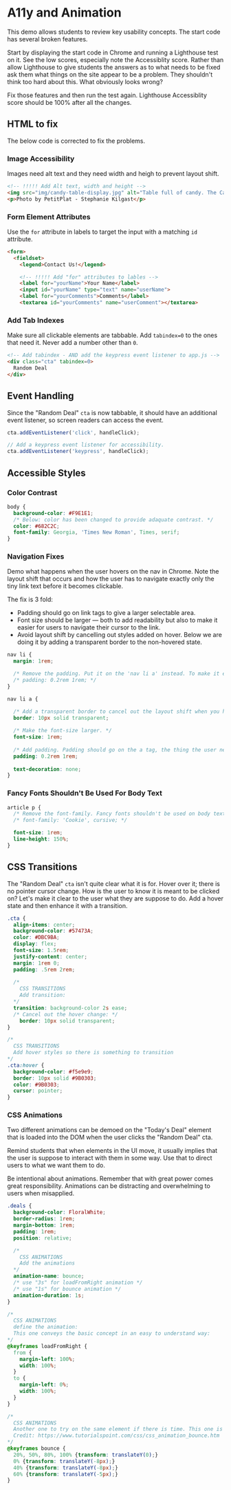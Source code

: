 # A11y and Animation

This demo allows students to review key usability concepts. The start code has several broken features.

Start by displaying the start code in Chrome and running a Lighthouse test on it. See the low scores, especially note the Accessiblity score. Rather than allow Lighthouse to give students the answers as to what needs to be fixed ask them what things on the site appear to be a problem. They shouldn't think too hard about this. What obviously looks wrong?

Fix those features and then run the test again. Lighthouse Accessiblity score should be 100% after all the changes.

## HTML to fix

The below code is corrected to fix the problems.

### Image Accessibility

Images need alt text and they need width and heigh to prevent layout shift.

```html
<!-- !!!!! Add Alt text, width and height -->
<img src="img/candy-table-display.jpg" alt="Table full of candy. The Candy Shop is your one stop shop for all your candy desires" width=550 height=309>
<p>Photo by PetitPlat - Stephanie Kilgast</p>
```

### Form Element Attributes

Use the `for` attribute in labels to target the input with a matching `id` attribute.

```html
<form>
  <fieldset>
    <legend>Contact Us!</legend>

    <!-- !!!!! Add "for" attributes to lables -->
    <label for="yourName">Your Name</label>
    <input id="yourName" type="text" name="userName">
    <label for="yourComments">Comments</label>
    <textarea id="yourComments" name="userComment"></textarea>
```

### Add Tab Indexes

Make sure all clickable elements are tabbable. Add `tabindex=0` to the ones that need it. Never add a number other than `0`.

```html
<!-- Add tabindex - AND add the keypress event listener to app.js -->
<div class="cta" tabindex=0>
  Random Deal
</div>
```

## Event Handling

Since the "Random Deal" `cta` is now tabbable, it should have an additional event listener, so screen readers can access the event.

```js
cta.addEventListener('click', handleClick);

// Add a keypress event listener for accessibility.
cta.addEventListener('keypress', handleClick);
```

## Accessible Styles

### Color Contrast

```css
body {
  background-color: #F9E1E1;
  /* Below: color has been changed to provide adaquate contrast. */
  color: #682C2C;
  font-family: Georgia, 'Times New Roman', Times, serif;
}
```

### Navigation Fixes

Demo what happens when the user hovers on the nav in Chrome. Note the layout shift that occurs and how the user has to navigate exactly only the tiny link text before it becomes clickable.

The fix is 3 fold:
- Padding should go on link tags to give a larger selectable area. 
- Font size should be larger — both to add readability but also to make it easier for users to navigate their cursor to the link.
- Avoid layout shift by cancelling out styles added on hover. Below we are doing it by adding a transparent border to the non-hovered state.

```css
nav li {
  margin: 1rem;

  /* Remove the padding. Put it on the 'nav li a' instead. To make it easy to hover over the link, we want the a tag to have the padding, not the li  */
  /* padding: 0.2rem 1rem; */
}

nav li a {

  /* Add a transparent border to cancel out the layout shift when you hover. */
  border: 10px solid transparent; 
  
  /* Make the font-size larger. */
  font-size: 1rem;
  
  /* Add padding. Padding should go on the a tag, the thing the user needs to navigate their mouse to and hover over it. */
  padding: 0.2rem 1rem;
  
  text-decoration: none;
}
```

### Fancy Fonts Shouldn't Be Used For Body Text

```css
article p {
  /* Remove the font-family. Fancy fonts shouldn't be used on body text */
  /* font-family: 'Cookie', cursive; */

  font-size: 1rem;
  line-height: 150%;  
}
```

## CSS Transitions

The "Random Deal" `cta` isn't quite clear what it is for. Hover over it; there is no pointer cursor change. How is the user to know it is meant to be clicked on? Let's make it clear to the user what they are suppose to do. Add a hover state and then enhance it with a transition.

```css
.cta {
  align-items: center;
  background-color: #57473A;
  color: #DBC9BA;
  display: flex;
  font-size: 1.5rem;
  justify-content: center;
  margin: 1rem 0;
  padding: .5rem 2rem;
  
  /* 
    CSS TRANSITIONS
    Add transition:
  */
  transition: background-color 2s ease;
  /* Cancel out the hover change: */
    border: 10px solid transparent;
}

/* 
  CSS TRANSITIONS
  Add hover styles so there is something to transition
*/
.cta:hover {
  background-color: #f5e9e9;
  border: 10px solid #9B0303;
  color: #9B0303;
  cursor: pointer;
}
```

### CSS Animations

Two different animations can be demoed on the "Today's Deal" element that is loaded into the DOM when the user clicks the "Random Deal" cta.

Remind students that when elements in the UI move, it usually implies that the user is suppose to interact with them in some way. Use that to direct users to what we want them to do.

Be intentional about animations. Remember that with great power comes great responsibility. Animations can be distracting and overwhelming to users when misapplied.

```css
.deals {
  background-color: FloralWhite;
  border-radius: 1rem;
  margin-bottom: 1rem;
  padding: 1rem;
  position: relative;

  /* 
    CSS ANIMATIONS
    Add the animations
  */
  animation-name: bounce;
  /* use "3s" for loadFromRight animation */
  /* use "1s" for bounce animation */
  animation-duration: 1s;
}

/* 
  CSS ANIMATIONS
  define the animation:
  This one conveys the basic concept in an easy to understand way:
*/
@keyframes loadFromRight {
  from {
    margin-left: 100%;
    width: 100%;
  }
  to {
    margin-left: 0%;
    width: 100%;
  }
}

/* 
  CSS ANIMATIONS
  Another one to try on the same element if there is time. This one is slightly more complicated since we haven't covered transform in class previously.
  Credit: https://www.tutorialspoint.com/css/css_animation_bounce.htm
*/
@keyframes bounce { 
  20%, 50%, 80%, 100% {transform: translateY(0);} 
  0% {transform: translateY(-8px);}
  40% {transform: translateY(-8px);} 
  60% {transform: translateY(-5px);} 
}
```
